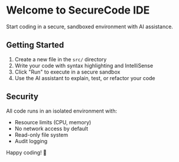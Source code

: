 # Welcome to SecureCode IDE

Start coding in a secure, sandboxed environment with AI assistance.

## Getting Started

1. Create a new file in the `src/` directory
2. Write your code with syntax highlighting and IntelliSense
3. Click "Run" to execute in a secure sandbox
4. Use the AI assistant to explain, test, or refactor your code

## Security

All code runs in an isolated environment with:
- Resource limits (CPU, memory)
- No network access by default
- Read-only file system
- Audit logging

Happy coding! 🚀
